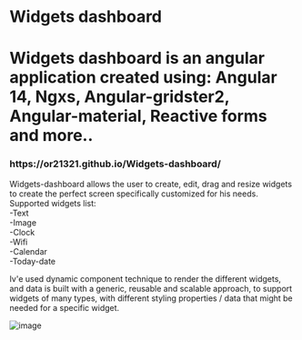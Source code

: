 # Widgets dashboard

<h1>
  Widgets dashboard is an angular application created using: Angular 14, Ngxs, Angular-gridster2, Angular-material, Reactive forms and more..
</h1>

<h3>
https://or21321.github.io/Widgets-dashboard/
</h3>

<p>
Widgets-dashboard allows the user to create, edit, drag and resize widgets to create the perfect screen specifically customized for his needs.
Supported widgets list:
 </br>
-Text </br>
-Image </br>
-Clock </br>
-Wifi </br>
-Calendar </br>
-Today-date
</p>

<p>
Iv'e used dynamic component technique to render the different widgets, and data is built with a generic, reusable and scalable approach, to support widgets of many types, with different styling properties / data that might be needed for a specific widget.
</p>

![image](https://github.com/or21321/Widgets-dashboard/assets/84462639/0bebee10-bad2-42eb-8cd5-0d6cddcc1596)
